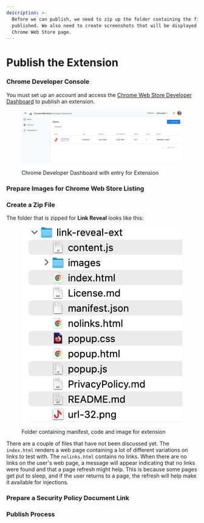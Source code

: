```yaml
---
description: >-
  Before we can publish, we need to zip up the folder containing the files to be
  published. We also need to create screenshots that will be displayed on the
  Chrome Web Store page.
---
```


# Publish the Extension

### Chrome Developer Console

You must set up an account and access the [Chrome Web Store Developer Dashboard](https://chrome.google.com/webstore/devconsole/) to publish an extension.

<figure><img src=".gitbook/assets/chromedevdashboard.png" alt=""><figcaption><p>Chrome Developer Dashboard with entry for Extension</p></figcaption></figure>

### Prepare Images for Chrome Web Store Listing



### Create a Zip File

The folder that is zipped for **Link Reveal** looks like this:

<figure><img src=".gitbook/assets/folder-zipped.png" alt=""><figcaption><p>Folder containing manifest, code and image for extension</p></figcaption></figure>

There are a couple of files that have not been discussed yet.  The `index.html` renders a web page containing a lot of different variations on links to test with.  The `nolinks.html` contains no links.  When there are no links on the user's web page, a message will appear indicating that no links were found and that a page refresh might help.  This is because some pages get put to sleep, and if the user returns to a page, the refresh will help make it available for injections.

### Prepare a Security Policy Document Link



### Publish Process







